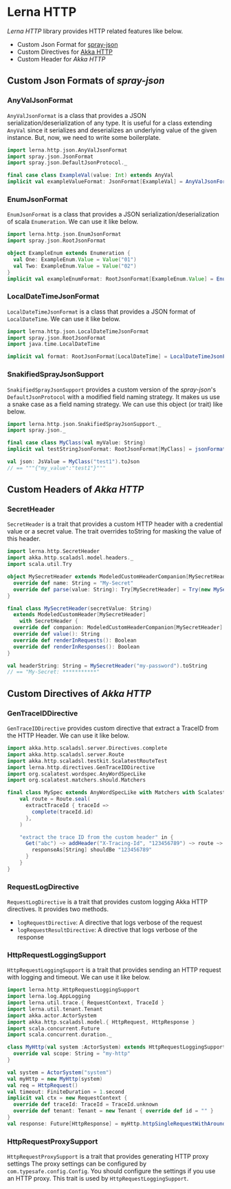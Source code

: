 # Lerna HTTP

*Lerna HTTP* library provides HTTP related features like below.

- Custom Json Format for [spray-json](https://github.com/spray/spray-json)
- Custom Directives for [Akka HTTP](https://doc.akka.io/docs/akka-http/current/index.html)
- Custom Header for *Akka HTTP*


## Custom Json Formats of *spray-json*

### AnyValJsonFormat
`AnyValJsonFormat` is a class that provides a JSON serialization/deserialization of any type.
It is useful for a class extending `AnyVal` since it serializes and deserializes an underlying value of the given instance.
But, now, we need to write  some boilerplate.

```scala
import lerna.http.json.AnyValJsonFormat
import spray.json.JsonFormat
import spray.json.DefaultJsonProtocol._

final case class ExampleVal(value: Int) extends AnyVal
implicit val exampleValueFormat: JsonFormat[ExampleVal] = AnyValJsonFormat(ExampleVal.apply, ExampleVal.unapply)
```

### EnumJsonFormat
`EnumJsonFormat` is a class that provides a JSON serialization/deserialization of scala `Enumeration`.
We can use it like below.

```scala mdoc:reset
import lerna.http.json.EnumJsonFormat
import spray.json.RootJsonFormat

object ExampleEnum extends Enumeration {
  val One: ExampleEnum.Value = Value("01")
  val Two: ExampleEnum.Value = Value("02")
}
implicit val exampleEnumFormat: RootJsonFormat[ExampleEnum.Value] = EnumJsonFormat(ExampleEnum)
```

### LocalDateTimeJsonFormat
`LocalDateTimeJsonFormat` is a class that provides a JSON format of `LocalDateTime`.
We can use it like below.

```scala mdoc:reset
import lerna.http.json.LocalDateTimeJsonFormat
import spray.json.RootJsonFormat
import java.time.LocalDateTime

implicit val format: RootJsonFormat[LocalDateTime] = LocalDateTimeJsonFormat("yyyy/MM/dd_HH:mm:ss")
```

### SnakifiedSprayJsonSupport
`SnakifiedSprayJsonSupport` provides a custom version of the *spray-json*'s `DefaultJsonProtocol` with a modified field naming strategy.
It makes us use a snake case as a field naming strategy.
We can use this object (or trait) like below.

```scala
import lerna.http.json.SnakifiedSprayJsonSupport._
import spray.json._

final case class MyClass(val myValue: String)
implicit val testStringJsonFormat: RootJsonFormat[MyClass] = jsonFormat1(MyClass)

val json: JsValue = MyClass("test1").toJson
// == """{"my_value":"test1"}"""
```


## Custom Headers of *Akka HTTP*

### SecretHeader

`SecretHeader` is a trait that provides a custom HTTP header with a credential value or a secret value.
The trait overrides toString for masking the value of this header.

```scala mdoc:reset
import lerna.http.SecretHeader
import akka.http.scaladsl.model.headers._
import scala.util.Try

object MySecretHeader extends ModeledCustomHeaderCompanion[MySecretHeader] {
  override def name: String = "My-Secret"
  override def parse(value: String): Try[MySecretHeader] = Try(new MySecretHeader(value))
}

final class MySecretHeader(secretValue: String)
  extends ModeledCustomHeader[MySecretHeader]
    with SecretHeader {
  override def companion: ModeledCustomHeaderCompanion[MySecretHeader] = MySecretHeader
  override def value(): String                                              = secretValue
  override def renderInRequests(): Boolean                                  = true
  override def renderInResponses(): Boolean                                 = true
}

val headerString: String = MySecretHeader("my-password").toString
// == "My-Secret: ***********"

```


## Custom Directives of *Akka HTTP*

### GenTraceIDDirective
`GenTraceIDDirective` provides custom directive that extract a TraceID from the HTTP Header.
We can use it like below.

```scala mdoc:compile-only
import akka.http.scaladsl.server.Directives.complete
import akka.http.scaladsl.server.Route
import akka.http.scaladsl.testkit.ScalatestRouteTest
import lerna.http.directives.GenTraceIDDirective
import org.scalatest.wordspec.AnyWordSpecLike
import org.scalatest.matchers.should.Matchers

final class MySpec extends AnyWordSpecLike with Matchers with ScalatestRouteTest with GenTraceIDDirective {
    val route = Route.seal(
      extractTraceId { traceId =>
        complete(traceId.id)
      },
    )

    "extract the trace ID from the custom header" in {
      Get("abc") ~> addHeader("X-Tracing-Id", "123456789") ~> route ~> check {
        responseAs[String] shouldBe "123456789"
      }
    }
}
```

### RequestLogDirective

`RequestLogDirective` is a trait that provides custom logging Akka HTTP directives.
It provides two methods.

- `logRequestDirective`: A directive that logs verbose of the request
- `logRequestResultDirective`: A directive that logs verbose of the response

### HttpRequestLoggingSupport
`HttpRequestLoggingSupport` is a trait that provides sending an HTTP request with logging and timeout.
We can use it like below.

```scala mdoc:compile-only
import lerna.http.HttpRequestLoggingSupport
import lerna.log.AppLogging
import lerna.util.trace.{ RequestContext, TraceId }
import lerna.util.tenant.Tenant
import akka.actor.ActorSystem
import akka.http.scaladsl.model.{ HttpRequest, HttpResponse }
import scala.concurrent.Future
import scala.concurrent.duration._

class MyHttp(val system :ActorSystem) extends HttpRequestLoggingSupport with AppLogging {
  override val scope: String = "my-http"
}

val system = ActorSystem("system")
val myHttp = new MyHttp(system)
val req = HttpRequest()
val timeout: FiniteDuration = 1.second
implicit val ctx = new RequestContext {
  override def traceId: TraceId = TraceId.unknown
  override def tenant: Tenant = new Tenant { override def id = "" }
}
val response: Future[HttpResponse] = myHttp.httpSingleRequestWithAroundLogWithTimeout(req, timeout, useProxy = false, maskLog = identity)
```

### HttpRequestProxySupport
`HttpRequestProxySupport` is a trait that provides generating HTTP proxy settings
The proxy settings can be configured by `com.typesafe.config.Config`.
You should configure the settings if you use an HTTP proxy.
This trait is used by `HttpRequestLoggingSupport`.
